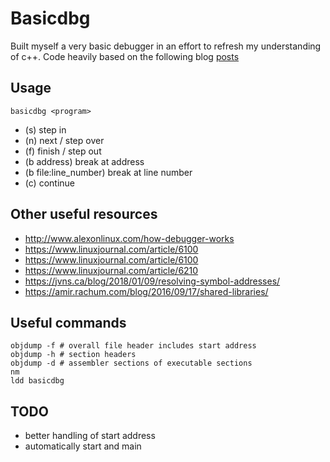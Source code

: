 # Basicdbg

Built myself a very basic debugger in an effort to refresh my understanding of c++.
Code heavily based on the following blog [posts](https://blog.tartanllama.xyz/writing-a-linux-debugger-setup/)

## Usage
```
basicdbg <program>
```
- (s) step in
- (n) next / step over
- (f) finish / step out
- (b address) break at address
- (b file:line_number) break at line number
- (c) continue

## Other useful resources
- http://www.alexonlinux.com/how-debugger-works
- https://www.linuxjournal.com/article/6100
- https://www.linuxjournal.com/article/6100
- https://www.linuxjournal.com/article/6210
- https://jvns.ca/blog/2018/01/09/resolving-symbol-addresses/
- https://amir.rachum.com/blog/2016/09/17/shared-libraries/

## Useful commands
```
objdump -f # overall file header includes start address
objdump -h # section headers
objdump -d # assembler sections of executable sections
nm
ldd basicdbg
```

## TODO
- better handling of start address
- automatically start and main
